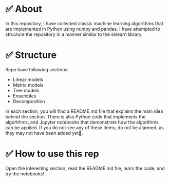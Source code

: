 # ✅ About

In this repository, I have collected classic machine learning algorithms that are implemented in Python using numpy and pandas. I have attempted to structure the repository in a manner similar to the sklearn library.

# ✅ Structure

Repo have following sections:

- LInear models
- Metric models
- Tree models
- Ensembles
- Decomposition

In each section, you will find a README.md file that explains the main idea behind the section. There is also Python code that implements the algorithms, and Jupyter notebooks that demonstrate how the algorithms can be applied. If you do not see any of these items, do not be alarmed, as they may not have been added yet🤗.

# ✅ How to use this rep

Open the interesting section, read the README.md file, learn the code, and try the notebooks!